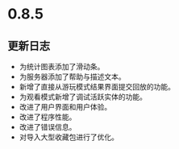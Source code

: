 # 0.8.5

## 更新日志

-   为统计图表添加了滑动条。
-   为服务器添加了帮助与描述文本。
-   新增了直接从游玩模式结果界面提交回放的功能。
-   为观看模式新增了调试活跃实体的功能。
-   改进了用户界面和用户体验。
-   改进了程序性能。
-   改进了错误信息。
-   对导入大型收藏包进行了优化。
